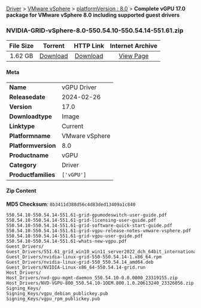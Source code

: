 
[Driver](/README.md)  >  [VMware vSphere](/index/Driver/VMware_vSphere.md)  >  [platformVersion : 8.0](/index/Driver/VMware_vSphere/8.0.md)  >  **Complete vGPU 17.0 package for VMware vSphere 8.0 including supported guest drivers**


### NVIDIA-GRID-vSphere-8.0-550.54.10-550.54.14-551.61.zip

| **File Size** | **Torrent**  | **HTTP Link** | **Internet Archive** |
|:-------------:|:------------:|:-------------:|:--------------------:|
| 1.62 GB |  [Download](https://archive.org/download/nvgpu_NVIDIA-GRID-vSphere-8.0-550.54.10-550.54.14-551.61.zip/nvgpu_NVIDIA-GRID-vSphere-8.0-550.54.10-550.54.14-551.61.zip_archive.torrent)       | [Download](https://archive.org/compress/nvgpu_NVIDIA-GRID-vSphere-8.0-550.54.10-550.54.14-551.61.zip) | [View Page](https://archive.org/details/nvgpu_NVIDIA-GRID-vSphere-8.0-550.54.10-550.54.14-551.61.zip)       |

#### Meta

<table>
<tr><td><strong>Name</strong></td><td>vGPU Driver</td></tr>
<tr><td><strong>Releasedate</strong></td><td>2024-02-26</td></tr>
<tr><td><strong>Version</strong></td><td>17.0</td></tr>
<tr><td><strong>Downloadtype</strong></td><td>Image</td></tr>
<tr><td><strong>Linktype</strong></td><td>Current</td></tr>
<tr><td><strong>Platformname</strong></td><td>VMware vSphere</td></tr>
<tr><td><strong>Platformversion</strong></td><td>8.0</td></tr>
<tr><td><strong>Productname</strong></td><td>vGPU</td></tr>
<tr><td><strong>Category</strong></td><td>Driver</td></tr>
<tr><td><strong>Productfamilies</strong></td><td><code>['vGPU']</code></td></tr>
</table>

#### Zip Content

**MD5 Checksum**: `8b3411d388d56c4d83ded13409a1c840`

```text
550.54.10-550.54.14-551.61-grid-gpumodeswitch-user-guide.pdf
550.54.10-550.54.14-551.61-grid-licensing-user-guide.pdf
550.54.10-550.54.14-551.61-grid-software-quick-start-guide.pdf
550.54.10-550.54.14-551.61-grid-vgpu-release-notes-vmware-vsphere.pdf
550.54.10-550.54.14-551.61-grid-vgpu-user-guide.pdf
550.54.10-550.54.14-551.61-whats-new-vgpu.pdf
Guest_Drivers/
Guest_Drivers/551.61_grid_win10_win11_server2022_dch_64bit_international.exe
Guest_Drivers/nvidia-linux-grid-550-550.54.14-1.x86_64.rpm
Guest_Drivers/nvidia-linux-grid-550_550.54.14_amd64.deb
Guest_Drivers/NVIDIA-Linux-x86_64-550.54.14-grid.run
Host_Drivers/
Host_Drivers/nvd-gpu-mgmt-daemon_550.54.10-0.0.0000_23319155.zip
Host_Drivers/NVD-VGPU-800_550.54.10-1OEM.800.1.0.20613240_23326056.zip
Signing_Keys/
Signing_Keys/vgpu_debian_publickey.pub
Signing_Keys/vgpu_rpm_publickey.pub
```
